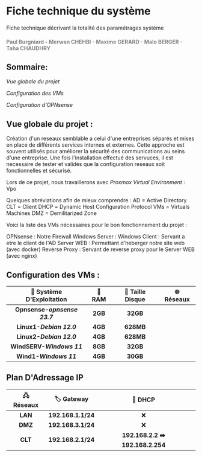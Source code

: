 # Fiche technique du système

Fiche technique décrivant la totalité des paramétrages système
<h4 style="color: gray;">Paul Burgniard - Merwan CHEHBI - Maxime GERARD - Malo BERGER - Taha CHAUDHRY</h4>


## Sommaire:
*Vue globale du projet*

*Configuration des VMs*

*Configuration d'OPNsense*


## Vue globale du projet :
Création d'un reseaux semblable a celui d'une entreprises séparés et mises en place de différents services internes et externes.
Cette approche est souvent utilisés pour améliorer la sécurité des communications au seins d'une entreprise.
Une fois l'installation effectué des servuces, il est necessaire de tester et validés que la configuration reseaux soit fonctionnelles et sécurisé.

Lors de ce projet, nous travaillerons avec *Proxmox Virtual Environment* :
Vpo

Quelques abréviations afin de mieux comprendre :
AD = Active Directory
CLT = Client
DHCP = Dynamic Host Configuration Protocol
VMs = Virtuals Machines
DMZ = Demilitarized Zone 

Voici la liste des VMs nécessaires pour le bon fonctionnement du projet :

OPNsense : Notre Firewall
Windows Server : 
Windows Client : Servant a etre le client de l'AD
Server WEB : Permettant d'heberger notre site web (avec docker)
Reverse Proxy : Servant de reverse proxy pour le Server WEB (avec nginx)




## Configuration des VMs :

|  🚀 Système D'Exploitation   | 💾 RAM  | 💽 Taille Disque | 🌐 Réseaux |
| :--------------------------: | :-----: | :--------------: | :--------: |
| **Opnsense-*opnsense 23.7*** | **2GB** |     **32GB**     |            |
|   **Linux1-*Debian 12.0***   | **4GB** |    **628MB**     |            |
|   **Linux2-*Debian 12.0***   | **4GB** |    **628MB**     |            |
|  **WindSERV-*Windows 11***   | **8GB** |     **32GB**     |            |
|    **Wind1-*Windows 11***    | **4GB** |     **30GB**     |            |



## Plan D'Adressage IP


| 🖧 Réseaux |    🏷️ Gateway     |              📡 DHCP              |     |
| :--------: | :----------------: | :-------------------------------: | :-: |
|  **LAN**   | **192.168.1.1/24** |                 ❌                 |     |
|  **DMZ**   | **192.168.3.1/24** |                 ❌                 |     |
|  **CLT**   | **192.168.2.1/24** | **192.168.2.2 ➡️  192.168.2.254** |     |


